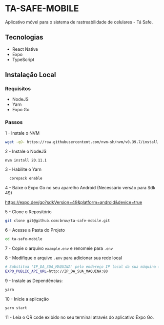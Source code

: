 # TA-SAFE-MOBILE
Aplicativo móvel para o sistema de rastreabilidade de celulares - Tá Safe.

## Tecnologias

+ React Native
+ Expo 
+ TypeScript 

## Instalação Local

### Requisitos
- NodeJS
- Yarn
- Expo Go

### Passos

1 - Instale o NVM
~~~bash
wget -qO- https://raw.githubusercontent.com/nvm-sh/nvm/v0.39.7/install.sh | bash
~~~

2 - Instale o NodeJS
~~~bash
nvm install 20.11.1
~~~

3 - Habilite o Yarn
~~~bash
  corepack enable
~~~

4 - Baixe o Expo Go no seu aparelho Android (Necessário versão para Sdk 49)

https://expo.dev/go?sdkVersion=49&platform=android&device=true

5 - Clone o Repositório
~~~bash
git clone git@github.com:bruw/ta-safe-mobile.git
~~~

6 - Acesse a Pasta do Projeto
~~~bash
cd ta-safe-mobile
~~~

7 - Copie o arquivo `example.env` e renomeie para `.env`

8 - Modifique o arquivo `.env` para adicionar sua rede local
~~~bash
# Substitua 'IP_DA_SUA_MAQUINA' pelo endereço IP local da sua máquina (ex: 192.168.0.10)
EXPO_PUBLIC_API_URL=http://IP_DA_SUA_MAQUINA:80
~~~

9 - Instale as Dependências:
~~~bash
yarn
~~~

10 - Inicie a aplicação
~~~bash
yarn start
~~~

11 - Leia o QR code exibido no seu terminal através do aplicativo Expo Go.
